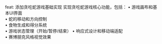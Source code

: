 feat: 添加贪吃蛇游戏基础实现 
实现贪吃蛇游戏核心功能，包括： 
•  游戏画布和基本UI界面  
•  蛇的移动和方向控制  
•  食物生成和得分系统  
•  游戏状态管理（开始/暂停/结束） 
•  响应式设计和移动端适配  
•  赛博朋克风格视觉效果
